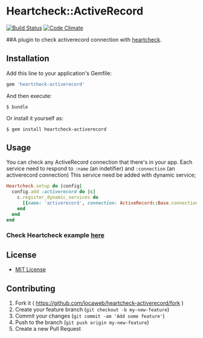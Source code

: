 # Heartcheck::ActiveRecord

[![Build Status](https://travis-ci.org/locaweb/heartcheck-activerecord.svg)](https://travis-ci.org/locaweb/heartcheck-activerecord)
[![Code Climate](https://codeclimate.com/github/locaweb/heartcheck-activerecord/badges/gpa.svg)](https://codeclimate.com/github/locaweb/heartcheck-activerecord)

##A plugin to check activerecord connection with [heartcheck](https://github.com/locaweb/heartcheck).

## Installation

Add this line to your application's Gemfile:

```ruby
gem 'heartcheck-activerecord'
```

And then execute:

    $ bundle

Or install it yourself as:

    $ gem install heartcheck-activerecord

## Usage

You can check any ActiveRecord connection that there's in your app.
Each service need to respond to `:name` (an indetifier) and `:connection` (an activerecord connection)
This service need be added with dynamic service;

```ruby
Heartcheck.setup do |config|
  config.add :activerecord do |c|
    c.register_dynamic_services do 
      [{name: 'activerecord', connection: ActiveRecord::Base.connection}]
    end
  end
end
```

### Check Heartcheck example [here](https://github.com/locaweb/heartcheck/blob/master/lib/heartcheck/generators/templates/config.rb)

## License
* [MIT License](https://github.com/locaweb/heartcheck-activerecord/blob/master/LICENSE.txt)

## Contributing

1. Fork it ( https://github.com/locaweb/heartcheck-activerecord/fork )
2. Create your feature branch (`git checkout -b my-new-feature`)
3. Commit your changes (`git commit -am 'Add some feature'`)
4. Push to the branch (`git push origin my-new-feature`)
5. Create a new Pull Request
